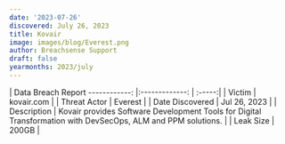 ```yaml
---
date: '2023-07-26'
discovered: July 26, 2023
title: Kovair
image: images/blog/Everest.png
author: Breachsense Support
draft: false
yearmonths: 2023/july
---
```



| Data Breach Report
------------:     |:-------------:    | :-----:|
| Victim      | kovair.com      | 
| Threat Actor      | Everest      | 
| Date Discovered      | Jul 26, 2023      | 
| Description      | Kovair provides Software Development Tools for Digital Transformation with DevSecOps, ALM and PPM solutions.      | 
| Leak Size      | 200GB      | 

